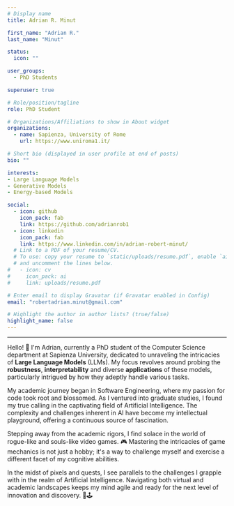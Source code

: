 ```yaml
---
# Display name
title: Adrian R. Minut

first_name: "Adrian R."
last_name: "Minut"

status:
  icon: ""

user_groups:
  - PhD Students

superuser: true

# Role/position/tagline
role: PhD Student

# Organizations/Affiliations to show in About widget
organizations:
  - name: Sapienza, University of Rome
    url: https://www.uniroma1.it/

# Short bio (displayed in user profile at end of posts)
bio: ""

interests:
- Large Language Models
- Generative Models
- Energy-based Models

social:
  - icon: github
    icon_pack: fab
    link: https://github.com/adrianrob1
  - icon: linkedin
    icon_pack: fab
    link: https://www.linkedin.com/in/adrian-robert-minut/
  # Link to a PDF of your resume/CV.
  # To use: copy your resume to `static/uploads/resume.pdf`, enable `ai` icons in `params.yaml`,
  # and uncomment the lines below.
#   - icon: cv
#     icon_pack: ai
#     link: uploads/resume.pdf

# Enter email to display Gravatar (if Gravatar enabled in Config)
email: "robertadrian.minut@gmail.com"

# Highlight the author in author lists? (true/false)
highlight_name: false
---
```



<!-- {{% callout note %}}
Checkout my [personal website](https://www.luca.moschella.dev) :smile:
{{% /callout %}} -->

---

Hello! 👋 I'm Adrian, currently a PhD student of the Computer Science department at Sapienza University, dedicated to unraveling the intricacies of **Large Language Models** (LLMs). My focus revolves around probing the **robustness**, **interpretability** and diverse **applications** of these models, particularly intrigued by how they adeptly handle various tasks.

My academic journey began in Software Engineering, where my passion for code took root and blossomed. As I ventured into graduate studies, I found my true calling in the captivating field of Artificial Intelligence. The complexity and challenges inherent in AI have become my intellectual playground, offering a continuous source of fascination.

Stepping away from the academic rigors, I find solace in the world of rogue-like and souls-like video games. 🎮 Mastering the intricacies of game mechanics is not just a hobby; it's a way to challenge myself and exercise a different facet of my cognitive abilities.

In the midst of pixels and quests, I see parallels to the challenges I grapple with in the realm of Artificial Intelligence. Navigating both virtual and academic landscapes keeps my mind agile and ready for the next level of innovation and discovery. 🚀🕹️
